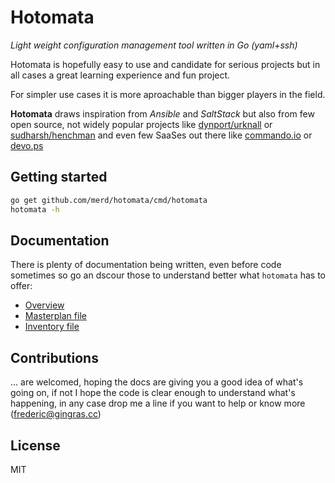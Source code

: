 # Hotomata

_Light weight configuration management tool written in Go (yaml+ssh)_

Hotomata is hopefully easy to use and candidate for serious projects but in all
cases a great learning experience and fun project.

For simpler use cases it is more aproachable than bigger players in the field.

**Hotomata** draws inspiration from _Ansible_ and _SaltStack_ but also from few
open source, not widely popular projects like [dynport/urknall](http://github.com/dynport/urknall)
or [sudharsh/henchman](http://github.com/sudharsh/henchman) and even few SaaSes
out there like [commando.io](https://commando.io) or [devo.ps](https://devo.ps)

## Getting started

```bash
go get github.com/merd/hotomata/cmd/hotomata
hotomata -h
```

## Documentation

There is plenty of documentation being written, even before code sometimes so go
an dscour those to understand better what `hotomata` has to offer:

- [Overview](https://github.com/merd/hotomata/blob/master/docs/overview.md)
- [Masterplan file](https://github.com/merd/hotomata/blob/master/docs/masterplan_file.md)
- [Inventory file](https://github.com/merd/hotomata/blob/master/docs/inventory_file.md)

## Contributions

... are welcomed, hoping the docs are giving you a good idea of what's going on,
if not I hope the code is clear enough to understand what's happening, in any case
drop me a line if you want to help or know more (frederic@gingras.cc)

## License

MIT
